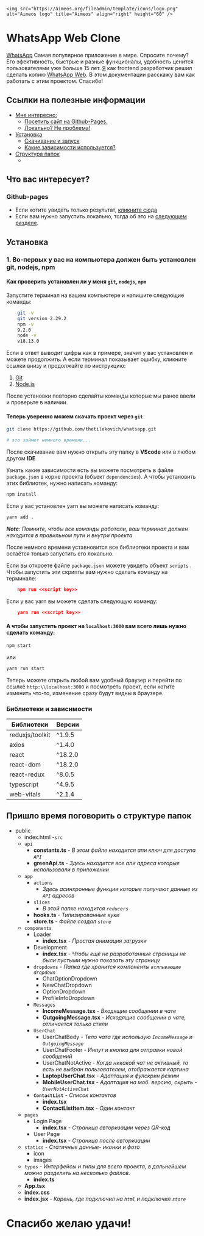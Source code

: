 
    <img src="https://aimeos.org/fileadmin/template/icons/logo.png" alt="Aimeos logo" title="Aimeos" align="right" height="60" />

# WhatsApp Web Clone



[WhatsApp](https://whatsapp.com/) Самая популярное приложение в мире. Спросите почему? Eго эфективность, быстрыe и разные функционалы, удобность ценится пользователями уже больше 15 лет. [Я](https://thetilekovich.github.io/thetilekovich) как frontend разработчик решил сделать копию [WhatsApp Web](https://web.whatsapp.com). В этом документации расскажу вам как работать с этим проектом. Спасибо!


## Ссылки на полезные информации

- [Мне интересно:](#Github-pages)
    - [Посетить сайт на Github-Pages.](#github-pages)
    - [Локально? Не проблема!](#how-to-install)
- [Установка](#dependienses)
    - [Скачивание и запуск](#downloading)
    - [Какие зависимости используется?](#technologies)
- [Структура папок](#structure)
    - [](#seo-friendly-urls)

## Что вас интересует?

### Github-pages
- Если хотите увидеть только результат, [кликните сюда](https://thetilekovich.github.io/whatsapp)
- Если вам нужно запустить локально, тогда об это на [следующем разделе](#Установка).

## Установка

### 1. Во-первых у вас на компьютера должен быть установлен git, nodejs, npm
#### Как проверить установлен ли у меня `git`, `nodejs`, `npm`
Запустите терминал на вашем компьютере и напишите следующие команды:

```bash
    git -v
    git version 2.29.2
    npm -v
    9.2.0
    node -v
    v18.13.0
```
Если в ответ выводит цифры как в примере, значит у вас установлен и можете продолжить. А если терминал показывает ошибку, кликните ссылки внизу и продолжайте по инструкцию:
1. [Git](https://git-scm.com/downloads)
2. [Node.js](https://nodejs.org/en/download)

После установки повторно сделайты команды которые мы ранее ввели и проверьте в наличии.

#### Теперь уверенно можем скачать проект через `git`

```bash
git clone https://github.com/thetilekovich/whatsapp.git

# это займет немного времени...
```
После скачивание вам нужно открыть эту папку в **VScode** или в любом другом **IDE**

Узнать какие  зависимости есть вы можете посмотреть в файле `package.json` в корне проекта (объект `dependencies`). А чтобы установить этих библиотек, нужно написать команду:

```bash
npm install
```
Если у вас установлен yarn вы можете написать команду:

```bash
yarn add .
```

***Note***: _Помните, чтобы все команды работали, ваш терминал должен находится в правильном пути и внутри проекта_

После немного времени уставновится все библиотеки проекта и вам остаётся только запустить его локально. 

Если вы откроете файле `package.json` можете увидеть объект `scripts` .
Чтобы запустить эти скрипты вам нужно сделать команду на терминале:

```json
    npm run <<script key>>
```

Если у вас yarn вы можете сделать следующую команду:
```json
    yarn run <<script key>>
```

#### А чтобы запустить проект на `localhost:3000` вам всего лишь нужно сделать команду:
```bash
npm start 
```
или 

```bash
yarn run start 
```

Теперь можете открыть любой вам удобный браузер и перейти по ссылке `http:\\localhost:3000` и посмотреть проект, если хотите изменить что-то, изменение сразу будут видны в браузере.


### Библиотеки и зависимости

| Библиотеки      | Версии  |
| -------------   | --------|
| reduxjs/toolkit | ^1.9.5  |
| axios           | ^1.4.0  |
| react           | ^18.2.0 |
| react-dom       | ^18.2.0 |
| react-redux     | ^8.0.5  |
| typescript      | ^4.9.5  |
| web-vitals      | ^2.1.4  |


## Пришло время поговорить о структуре папок

- public
    - index.html
-`src`
    - `api`
        - **constants.ts** - _В этом файле находится апи ключ для доступа `API`_
        - **greenApi.ts** - _Здесь находится все апи адреса которые использовали в приложении_
    - `app`
        - `actions`
            - _Здесь асинхронные функции которые получают данные из `API` адресов_
        - `slices`
            - _В этой папке находится `reducers`_
        - **hooks.ts** - _Типизированные хуки_
        - **store.ts** - _Файле создал `store`_
    - `components`
        - Loader
            - **index.tsx** - _Простая анимация загрузки_
        - Development
            - **index.tsx** - _Чтобы ещё не разработанные страницы не были пустыми нужно показать эту страницу_
        - `dropdowns` - _Папка где хранится компоненты `всплывающие dropdown`_
            - ChatOptionDropdown
            - NewChatDropdown
            - OptionDropdown
            - ProfileInfoDropdown
        - `Messages`
            - **IncomeMessage.tsx** - _Входящие сообщении в чате_
            - **OutgoingMessage.tsx** - _Исходящие сообщении в чате, отличается только стили_
        - `UserChat`
            - UserChatBody - _Тело чата где использую `IncomeMessage` и `OutgoingMessage`_
            - UserChatFooter - _Инпут и кнопка для отправки новой сообщений_
            - UserChatNotActive - _Когда никакой чат не активный, то есть не выбран пользователем, отображается картина_
            - **LaptopUserChat.tsx** - _Адаптация и фулскрин режим_
            - **MobileUserChat.tsx** - _Адаптация на моб. версию, скрыть - `UserNotActiveChat`_
        - **`ContactList`** - _Список контактов_
            - **index.tsx**
            - **ContactListItem.tsx** - _Один контакт_
    - `pages`
        - Login Page 
            - **index.tsx** - _Страница авторизации через QR-код_
        - User Page
            - **index.tsx** - _Страница после авторизации_
    - `statics` - _Статичные данные- иконки и фото_
        - icon
        - images
    - `types` - _Интерфейсы и типы для всего проекта, в дальнейшем можно разделить на несколько файлов._
        - **index.ts**
    - **App.tsx**
    - **index.css**
    - **index.jsx** - _Корень, где подключил на `html` и подключил `store`_

# Спасибо желаю удачи!
